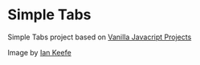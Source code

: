 # Simple Tabs

Simple Tabs project based on [Vanilla Javacript Projects](https://www.vanillajavascriptprojects.com/)

Image by [Ian Keefe](https://unsplash.com/@iankeefe)
